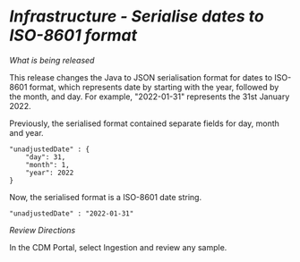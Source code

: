 # *Infrastructure - Serialise dates to ISO-8601 format*

_What is being released_

This release changes the Java to JSON serialisation format for dates to ISO-8601 format, which represents date by starting with the year, followed by the month, and day.  For example, "2022-01-31" represents the 31st January 2022.

Previously, the serialised format contained separate fields for day, month and year.

```
"unadjustedDate" : {
    "day": 31,
    "month": 1,
    "year": 2022
}
```

Now, the serialised format is a ISO-8601 date string.

```
"unadjustedDate" : "2022-01-31"
```

_Review Directions_

In the CDM Portal, select Ingestion and review any sample.
